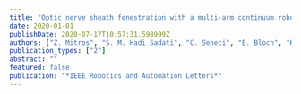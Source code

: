 ```yaml
---
title: "Optic nerve sheath fenestration with a multi-arm continuum robot"
date: 2020-01-01
publishDate: 2020-07-17T10:57:31.598999Z
authors: ["Z. Mitros", "S. M. Hadi Sadati", "C. Seneci", "E. Bloch", "K. Leibrandt", "M. Khadem", "L. Da Cruz*", "C. Bergeles*"]
publication_types: ["2"]
abstract: ""
featured: false
publication: "*IEEE Robotics and Automation Letters*"
---
```


